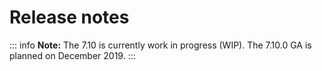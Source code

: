 # Release notes

::: info
**Note:** The 7.10 is currently work in progress (WIP). The 7.10.0 GA is planned on December 2019.
:::